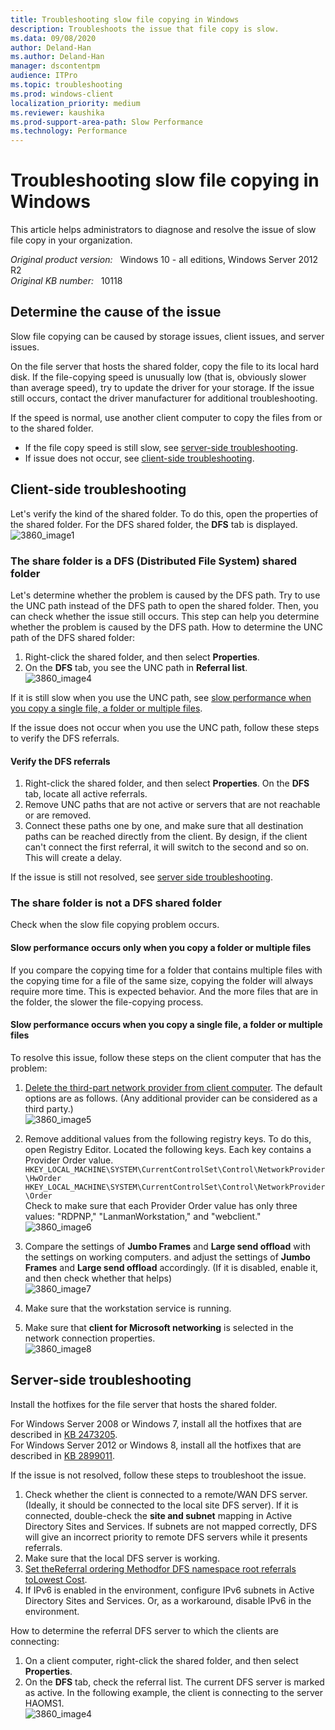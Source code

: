 ```yaml
---
title: Troubleshooting slow file copying in Windows
description: Troubleshoots the issue that file copy is slow.
ms.data: 09/08/2020
author: Deland-Han
ms.author: Deland-Han
manager: dscontentpm
audience: ITPro
ms.topic: troubleshooting
ms.prod: windows-client
localization_priority: medium
ms.reviewer: kaushika
ms.prod-support-area-path: Slow Performance
ms.technology: Performance
---
```

# Troubleshooting slow file copying in Windows

This article helps administrators to diagnose and resolve the issue of slow file copy in your organization.

_Original product version:_ &nbsp; Windows 10 - all editions, Windows Server 2012 R2  
_Original KB number:_ &nbsp; 10118

## Determine the cause of the issue

Slow file copying can be caused by storage issues, client issues, and server issues. 

On the file server that hosts the shared folder, copy the file to its local hard disk. If the file-copying speed is unusually low (that is, obviously slower than average speed), try to update the driver for your storage. If the issue still occurs, contact the driver manufacturer for additional troubleshooting.

If the speed is normal, use another client computer to copy the files from or to the shared folder.
- If the file copy speed is still slow, see [server-side troubleshooting](#server-side-troubleshooting).
- If issue does not occur, see [client-side troubleshooting](#client-side-troubleshooting).

## Client-side troubleshooting

Let's verify the kind of the shared folder. To do this, open the properties of the shared folder. For the DFS shared folder, the **DFS** tab is displayed.  
![3860_image1](./media/troubleshooting-slow-file-copying-in-windows/18541_en_1.png)  

### The share folder is a DFS (Distributed File System) shared folder

Let's determine whether the problem is caused by the DFS path. Try to use the UNC path instead of the DFS path to open the shared folder. Then, you can check whether the issue still occurs. This step can help you determine whether the problem is caused by the DFS path.
How to determine the UNC path of the DFS shared folder:

1. Right-click the shared folder, and then select **Properties**.
2. On the **DFS** tab, you see the UNC path in **Referral list**.  
   ![3860_image4](./media/troubleshooting-slow-file-copying-in-windows/18542_en_1.png)

If it is still slow when you use the UNC path, see [slow performance when you copy a single file, a folder or multiple files](#slow-performance-occurs-when-you-copy-a-single-file-a-folder-or-multiple-files).

If the issue does not occur when you use the UNC path, follow these steps to verify the DFS referrals.

#### Verify the DFS referrals

1. Right-click the shared folder, and then select **Properties**. On the **DFS** tab, locate all active referrals.
2. Remove UNC paths that are not active or servers that are not reachable or are removed.
3. Connect these paths one by one, and make sure that all destination paths can be reached directly from the client. By design, if the client can't connect the first referral, it will switch to the second and so on. This will create a delay.

If the issue is still not resolved, see [server side troubleshooting](#server-side-troubleshooting).

### The share folder is not a DFS shared folder

Check when the slow file copying problem occurs.

#### Slow performance occurs only when you copy a folder or multiple files

If you compare the copying time for a folder that contains multiple files with the copying time for a file of the same size, copying the folder will always require more time. This is expected behavior. And the more files that are in the folder, the slower the file-copying process.

#### Slow performance occurs when you copy a single file, a folder or multiple files

To resolve this issue, follow these steps on the client computer that has the problem:
1. [Delete the third-part network provider from client computer](/previous-versions/windows/it-pro/windows-server-2008-R2-and-2008/cc732472(v=ws.10)). The default options are as follows. (Any additional provider can be considered as a third party.)  
   ![3860_image5](./media/troubleshooting-slow-file-copying-in-windows/18543_en_1.png)  

2. Remove additional values from the following registry keys. To do this, open Registry Editor. Located the following keys. Each key contains a Provider Order value.
   `HKEY_LOCAL_MACHINE\SYSTEM\CurrentControlSet\Control\NetworkProvider\HwOrder`
   `HKEY_LOCAL_MACHINE\SYSTEM\CurrentControlSet\Control\NetworkProvider\Order`  
   Check to make sure that each Provider Order value has only three values: "RDPNP," "LanmanWorkstation," and "webclient."  
   ![3860_image6](./media/troubleshooting-slow-file-copying-in-windows/18544_en_1.png)  

3. Compare the settings of **Jumbo Frames** and **Large send offload** with the settings on working computers. and adjust the settings of **Jumbo Frames** and **Large send offload** accordingly. (If it is disabled, enable it, and then check whether that helps)  
   ![3860_image7](./media/troubleshooting-slow-file-copying-in-windows/18545_en_1.png)   
4. Make sure that the workstation service is running.
5. Make sure that **client for Microsoft networking** is selected in the network connection properties.  
   ![3860_image8](./media/troubleshooting-slow-file-copying-in-windows/18546_en_1.png)  

## Server-side troubleshooting

Install the hotfixes for the file server that hosts the shared folder.

For Windows Server 2008 or Windows 7, install all the hotfixes that are described in [KB 2473205](https://support.microsoft.com/kb/2473205).  
For Windows Server 2012 or Windows 8, install all the hotfixes that are described in [KB 2899011](https://support.microsoft.com/kb/2899011).

If the issue is not resolved, follow these steps to troubleshoot the issue.

1. Check whether the client is connected to a remote/WAN DFS server. (Ideally, it should be connected to the local site DFS server). If it is connected, double-check the **site and subnet** mapping in Active Directory Sites and Services. If subnets are not mapped correctly, DFS will give an incorrect priority to remote DFS servers while it presents referrals.
2. Make sure that the local DFS server is working.
3. [Set theReferral ordering Methodfor DFS namespace root referrals toLowest Cost](/previous-versions/windows/it-pro/windows-server-2008-R2-and-2008/cc732414(v=ws.11)).
4. If IPv6 is enabled in the environment, configure IPv6 subnets in Active Directory Sites and Services. Or, as a workaround, disable IPv6 in the environment.

How to determine the referral DFS server to which the clients are connecting:
1. On a client computer, right-click the shared folder, and then select **Properties**.
2. On the **DFS** tab, check the referral list. The current DFS server is marked as active. In the following example, the client is connecting to the server HAOMS1.  
   ![3860_image4](./media/troubleshooting-slow-file-copying-in-windows/18542_en_1.png)  


